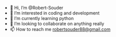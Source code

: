 - 👋 Hi, I’m @Robert-Souder
- 👀 I’m interested in coding and development
- 🌱 I’m currently learning python
- 💞️ I’m looking to collaborate on anything really
- 📫 How to reach me robertsouder88@gmail.com

<!---
Robert-Souder/Robert-Souder is a ✨ special ✨ repository because its `README.md` (this file) appears on your GitHub profile.
You can click the Preview link to take a look at your changes.
--->
